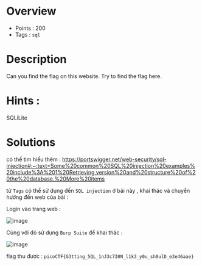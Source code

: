 # Overview #
- Points : 200
- Tags : `sql`

# Description #
Can you find the flag on this website.
Try to find the flag here.

# Hints : #
SQLiLite

# Solutions #
có thể tìm hiểu thêm : 
https://portswigger.net/web-security/sql-injection#:~:text=Some%20common%20SQL%20injection%20examples%20include%3A%201%20Retrieving,version%20and%20structure%20of%20the%20database.%20More%20items

từ `Tags` có thể sử dụng đến `SQL injection` ở bài này , khai thác và chuyển hướng đến web của bài : 

Login vào trang web :

![image](https://user-images.githubusercontent.com/126185640/230063395-d37bda13-5be9-4241-b89a-d4dfdbbfd73f.png)

Cùng với đó sử dụng `Burp Suite` để khai thác :

![image](https://user-images.githubusercontent.com/126185640/230101980-bd146e8d-8ea5-4ece-8996-eb4c3b94346d.png)

flag thu được : `picoCTF{G3tting_5QL_1nJ3c7I0N_l1k3_y0u_sh0ulD_e3e46aae}`


